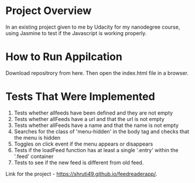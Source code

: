 # Project Overview
In an existing project given to me by Udacity for my nanodegree course, using Jasmine to test if the Javascript is working properly.

# How to Run Appilcation
Download repositrory from here. Then open the index.html file in a browser.

# Tests That Were Implemented
1. Tests whether allfeeds have been defined and they are not empty
2. Tests whether allFeeds have a url and that the url is not empty
3. Tests whether allFeeds have a name and that the name is not empty
4. Searches for the class of 'menu-hidden' in the body tag and checks that the menu is hidden
5. Toggles on click event if the menu appears or disappears
6. Tests if the loadFeed function has at least a single '.entry' within the '.feed' container
7. Tests to see if the new feed is different from old feed.

Link for the project  - https://shruti49.github.io/feedreaderapp/.
